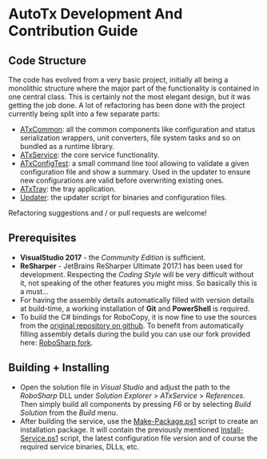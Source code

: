 # AutoTx Development And Contribution Guide

## Code Structure

The code has evolved from a very basic project, initially all being a
monolithic structure where the major part of the functionality is contained in
one central class. This is certainly not the most elegant design, but it was
getting the job done. A lot of refactoring has been done with the project
currently being split into a few separate parts:

- [ATxCommon](ATxCommon): all the common components like configuration and
  status serialization wrappers, unit converters, file system tasks and so on
  bundled as a runtime library.
- [ATxService](ATxService): the core service functionality.
- [ATxConfigTest](ATxConfigTest): a small command line tool allowing to validate
  a given configuration file and show a summary. Used in the updater to ensure
  new configurations are valid before overwriting existing ones.
- [ATxTray](ATxTray): the tray application.
- [Updater](Updater): the updater script for binaries and configuration files.

Refactoring suggestions and / or pull requests are welcome!

## Prerequisites

- **VisualStudio 2017** - the *Community Edition* is sufficient.
- **ReSharper** - JetBrains ReSharper Ultimate 2017.1 has been used for
  development. Respecting the *Coding Style* will be very difficult without it,
  not speaking of the other features you might miss. So basically this is a
  must...
- For having the assembly details automatically filled with version details at
  build-time, a working installation of **Git** and **PowerShell** is required.
- To build the C# bindings for RoboCopy, it is now fine to use the sources from
  the [original repository on github][web_robosharp]. To benefit from
  automatically filling assembly details during the build you can use our fork
  provided here: [RoboSharp fork][web_robosharp_fork].


## Building + Installing

- Open the solution file in *Visual Studio* and adjust the path to the
  *RoboSharp* DLL under *Solution Explorer* > *ATxService* > *References*. Then
  simply build all components by pressing *F6* or by selecting *Build Solution*
  from the *Build* menu.
- After building the service, use the
  [Make-Package.ps1](AutoTx/Resources/Make-Package.ps1) script to create an
  installation package. It will contain the previously mentioned
  [Install-Service.ps1](AutoTx/Resources/Install-Service.ps1) script, the latest
  configuration file version and of course the required service binaries, DLLs,
  etc.

[web_robosharp]: https://github.com/tjscience/RoboSharp
[web_robosharp_fork]: https://git.scicore.unibas.ch/vamp/robosharp